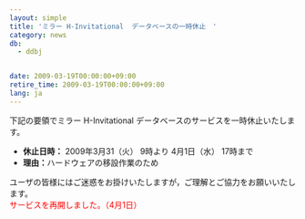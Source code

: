 ```yaml
---
layout: simple
title: 'ミラー H-Invitational  データベースの一時休止　'
category: news
db:
  - ddbj


date: 2009-03-19T00:00:00+09:00
retire_time: 2009-03-19T00:00:00+09:00
lang: ja
---
```


<html>下記の要領でミラー H-Invitational データベースのサービスを一時休止いたします。

<ul>
    <li><b>休止日時：</b> 2009年3月31（火） 9時より 4月1日（水） 17時まで</li>
    <li><b>理由：</b>ハードウェアの移設作業のため</li>
</ul>

<p>ユーザの皆様にはご迷惑をお掛けいたしますが，ご理解とご協力をお願いいたします。<br>
    <font color="#ff0000">サービスを再開しました。（4月1日）</font>
</p>
</html>
